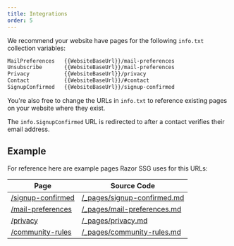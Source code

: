 ```yaml
---
title: Integrations
order: 5
---
```


We recommend your website have pages for the following `info.txt` collection variables:

```txt
MailPreferences   {{WebsiteBaseUrl}}/mail-preferences
Unsubscribe       {{WebsiteBaseUrl}}/mail-preferences
Privacy           {{WebsiteBaseUrl}}/privacy
Contact           {{WebsiteBaseUrl}}/#contact
SignupConfirmed   {{WebsiteBaseUrl}}/signup-confirmed
```

You're also free to change the URLs in `info.txt` to reference existing pages on your website where they exist.

The `info.SignupConfirmed` URL is redirected to after a contact verifies their email address.

## Example

For reference here are example pages Razor SSG uses for this URLs:

| Page                                  | Source Code                                                                                                             |
|---------------------------------------|-------------------------------------------------------------------------------------------------------------------------|
| [/signup-confirmed](signup-confirmed) | [/_pages/signup-confirmed.md](https://github.com/NetCoreTemplates/razor-ssg/blob/main/Letterbook.Docs/_pages/signup-confirmed.md) |
| [/mail-preferences](mail-preferences) | [/_pages/mail-preferences.md](https://github.com/NetCoreTemplates/razor-ssg/blob/main/Letterbook.Docs/_pages/mail-preferences.md) |
| [/privacy](privacy)                   | [/_pages/privacy.md](https://github.com/NetCoreTemplates/razor-ssg/blob/main/Letterbook.Docs/_pages/privacy.md)                   |
| [/community-rules](community-rules)   | [/_pages/community-rules.md](https://github.com/NetCoreTemplates/razor-ssg/blob/main/Letterbook.Docs/_pages/community-rules.md)   |
